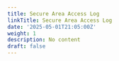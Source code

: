 ```yaml
---
title: Secure Area Access Log
linkTitle: Secure Area Access Log
date: '2025-05-01T21:05:00Z'
weight: 1
description: No content
draft: false
---
```



